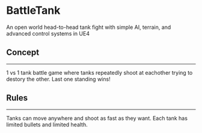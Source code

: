 # BattleTank

An open world head-to-head tank fight with simple AI, terrain, and advanced control systems in UE4


## Concept 
____________________________
1 vs 1 tank battle game where tanks repeatedly shoot at eachother trying to destory the other. Last one standing wins!


## Rules
______________________________
Tanks can move anywhere and shoot as fast as they want. Each tank has limited bullets and limited health.

